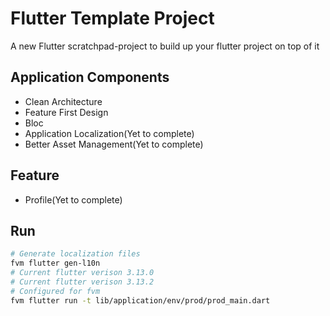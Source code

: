 # Flutter Template Project

A new Flutter scratchpad-project to build up your flutter project on top of it

## Application Components

- Clean Architecture
- Feature First Design
- Bloc
- Application Localization(Yet to complete)
- Better Asset Management(Yet to complete)

## Feature

- Profile(Yet to complete)

## Run 

```bash
# Generate localization files
fvm flutter gen-l10n
# Current flutter verison 3.13.0
# Current flutter verison 3.13.2
# Configured for fvm
fvm flutter run -t lib/application/env/prod/prod_main.dart
```
